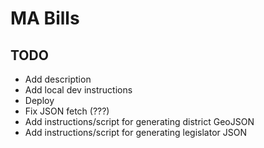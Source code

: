# MA Bills

## TODO

- Add description
- Add local dev instructions
- Deploy
- Fix JSON fetch (???)
- Add instructions/script for generating district GeoJSON
- Add instructions/script for generating legislator JSON
